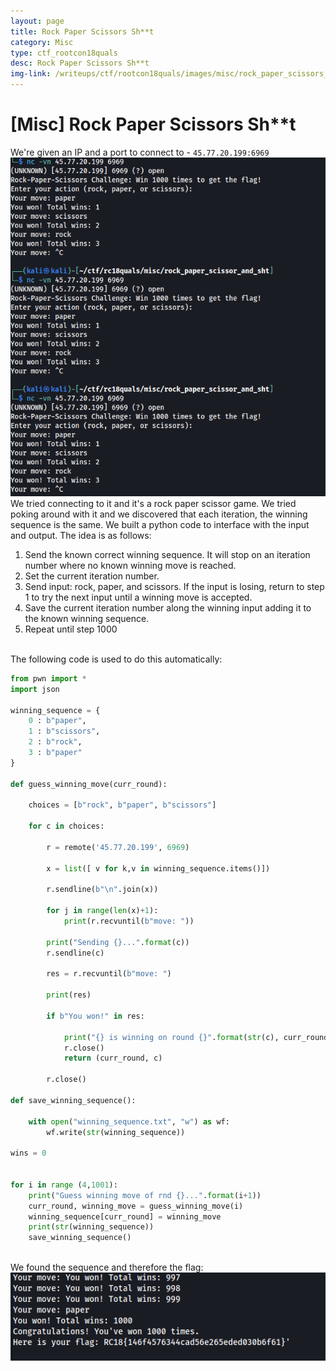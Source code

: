```yaml
---
layout: page
title: Rock Paper Scissors Sh**t
category: Misc
type: ctf_rootcon18quals
desc: Rock Paper Scissors Sh**t
img-link: /writeups/ctf/rootcon18quals/images/misc/rock_paper_scissors_sht/img1.png
---
```



# [Misc] Rock Paper Scissors Sh\*\*t
We're given an IP and a port to connect to - `45.77.20.199:6969`<br />
![lol it didn't load](images/misc/rock_paper_scissors_sht/img3.png)<br />
We tried connecting to it and it's a rock paper scissor game. We tried poking around with it and we discovered that each iteration, the winning sequence is the same. We built a python code to interface with the input and output. The idea is as follows:
<br />
1. Send the known correct winning sequence. It will stop on an iteration number where no known winning move is reached.
2. Set the current iteration number.
3. Send input: rock, paper, and scissors. If the input is losing, return to step 1 to try the next input until a winning move is accepted.
4. Save the current iteration number along the winning input adding it to the known winning sequence.
5. Repeat until step 1000

<br />The following code is used to do this automatically:
<br />

```python
from pwn import *
import json

winning_sequence = {
    0 : b"paper",
    1 : b"scissors",
    2 : b"rock",
    3 : b"paper"
}

def guess_winning_move(curr_round):

    choices = [b"rock", b"paper", b"scissors"]

    for c in choices:

        r = remote('45.77.20.199', 6969)

        x = list([ v for k,v in winning_sequence.items()])

        r.sendline(b"\n".join(x))

        for j in range(len(x)+1):
            print(r.recvuntil(b"move: "))
        
        print("Sending {}...".format(c))
        r.sendline(c)

        res = r.recvuntil(b"move: ")

        print(res)

        if b"You won!" in res:

            print("{} is winning on round {}".format(str(c), curr_round+1))
            r.close()
            return (curr_round, c)

        r.close()

def save_winning_sequence():

    with open("winning_sequence.txt", "w") as wf:
        wf.write(str(winning_sequence))

wins = 0


for i in range (4,1001):
    print("Guess winning move of rnd {}...".format(i+1))
    curr_round, winning_move = guess_winning_move(i)
    winning_sequence[curr_round] = winning_move
    print(str(winning_sequence))
    save_winning_sequence()
```
<br />We found the sequence and therefore the flag:<br />
![lol it didn't load](images/misc/rock_paper_scissors_sht/img1.png)<br />
